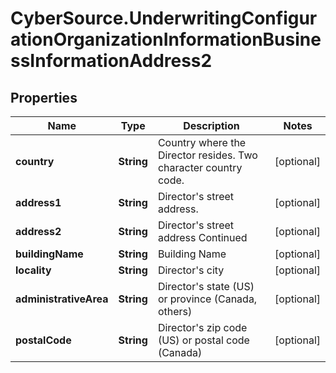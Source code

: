 # CyberSource.UnderwritingConfigurationOrganizationInformationBusinessInformationAddress2

## Properties
Name | Type | Description | Notes
------------ | ------------- | ------------- | -------------
**country** | **String** | Country where the Director resides. Two character country code. | [optional] 
**address1** | **String** | Director's street address. | [optional] 
**address2** | **String** | Director's street address Continued | [optional] 
**buildingName** | **String** | Building Name | [optional] 
**locality** | **String** | Director's city | [optional] 
**administrativeArea** | **String** | Director's state (US) or province (Canada, others) | [optional] 
**postalCode** | **String** | Director's zip code (US) or postal code (Canada) | [optional] 


